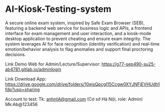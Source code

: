 # AI-Kiosk-Testing-system
A secure online exam system, inspired by Safe Exam Browser (SEB), featuring a backend web service for business logic and APIs, a frontend interface for exam management and user interaction, and a kiosk-mode desktop application to prevent cheating and ensure exam integrity. The system leverages AI for face recognition (identity verification) and real-time emotion/behavior analysis to flag anomalies and support final proctoring decisions.

Link Demo Web for Admin/Lecture/Supervisor: https://g77-sep490-su25-ab4781.gitlab.io/adminlogin 

Link Download App: https://drive.google.com/drive/folders/10ejsQpcgI15Ccgw0XYJNFjEVHUdh1fdp?usp=sharing 

Account to test: Tk: anhntA@gmail.com (Cơ sở Hà Nội, role: Admin) Mk:Ab@123456
